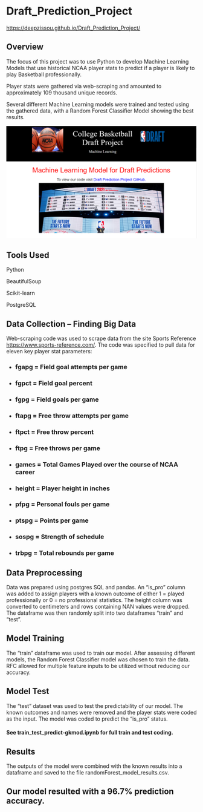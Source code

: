 # Draft_Prediction_Project

https://deepzissou.github.io/Draft_Prediction_Project/

## Overview
The focus of this project was to use Python to develop Machine Learning Models that use historical NCAA player stats to predict if a player is likely to play Basketball professionally.

Player stats were gathered via web-scraping and amounted to approximately 109 thousand unique records.

Several different Machine Learning models were trained and tested using the gathered data, with a Random Forest Classifier Model showing the best results. 

[![webpagesample](/PNGs/bb_scrnsht.png)](https://kellnergp.github.io/Draft_Prediction_Project/)

## Tools Used

Python

BeautifulSoup

Scikit-learn

PostgreSQL

## Data Collection – Finding Big Data
Web-scraping code was used to scrape data from the site Sports Reference https://www.sports-reference.com/.  The code was specified to pull data for eleven key player stat parameters: 
* ### fgapg = Field goal attempts per game
* ### fgpct = Field goal percent
* ### fgpg = Field goals per game
* ### ftapg = Free throw attempts per game
* ### ftpct = Free throw percent
* ### ftpg = Free throws per game
* ### games = Total Games Played over the course of NCAA career
* ### height = Player height in inches
* ### pfpg = Personal fouls per game
* ### ptspg = Points per game
* ### sospg = Strength of schedule
* ### trbpg = Total rebounds per game

## Data Preprocessing
Data was prepared using postgres SQL and pandas.  An “is_pro” column was added to assign players with a known outcome of either 1 = played professionally or 0 = no professional statistics.  The height column was converted to centimeters and rows containing NAN values were dropped.  The dataframe was then randomly split into two dataframes “train” and “test”.

## Model Training
The “train” dataframe was used to train our model.  After assessing different models, the Random Forest Classifier model was chosen to train the data.  RFC allowed for multiple feature inputs to be utilized without reducing our accuracy.

## Model Test
The “test” dataset was used to test the predictability of our model.  The known outcomes and names were removed and the player stats were coded as the input.  The model was coded to predict the “is_pro” status.
#### See train_test_predict-gkmod.ipynb for full train and test coding.

## Results
The outputs of the model were combined with the known results into a dataframe and saved to the file randomForest_model_results.csv.
## Our model resulted with a 96.7% prediction accuracy.

